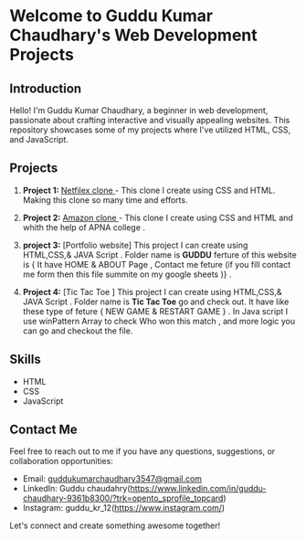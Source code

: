 # Welcome to Guddu Kumar Chaudhary's Web Development Projects

## Introduction
Hello! I'm Guddu Kumar Chaudhary, a beginner in web development, passionate about crafting interactive and visually appealing websites. This repository showcases some of my projects where I've utilized HTML, CSS, and JavaScript.

## Projects
1. **Project 1:** [Netfilex clone ]((http://127.0.0.1:5500/personal-repository/netflix/index1.html)) - This clone I create using CSS and HTML. Making this clone so many time and efforts.

2. **Project 2:** [Amazon clone ]((http://127.0.0.1:5500/personal-repository/Amazon.com/index.html)) - This clone I create using CSS and HTML and whith the help of APNA college .

3. **project 3:** [Portfolio website] This project I can create using HTML,CSS,& JAVA Script . Folder name is **GUDDU** ferture of this website is { It have HOME & ABOUT Page , Contact me feture (if you fill contact me form then this file summite on my google sheets )} .

4. **Project 4:** [Tic Tac Toe ] This project I can create using HTML,CSS,& JAVA Script . Folder name is **Tic Tac Toe** go and check out. It have like these type of feture { NEW GAME & RESTART GAME } . In Java script I use winPattern Array to check Who won this match , and more logic you can go and checkout the file.

## Skills
- HTML
- CSS
- JavaScript
## Contact Me
Feel free to reach out to me if you have any questions, suggestions, or collaboration opportunities:
- Email: guddukumarchaudhary3547@gmail.com
- LinkedIn: Guddu chaudahry(https://www.linkedin.com/in/guddu-chaudhary-9361b8300/?trk=opento_sprofile_topcard)
- Instagram: guddu_kr_12(https://www.instagram.com/)

Let's connect and create something awesome together!
